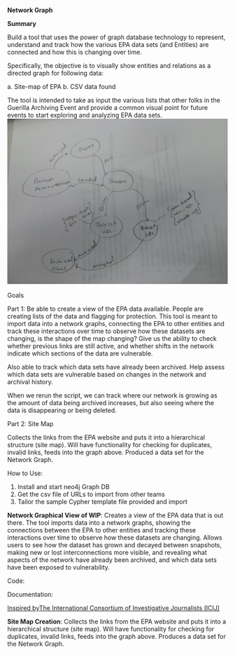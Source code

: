 []() **Network Graph**


**Summary**


Build a tool that uses the power of graph database technology to represent, understand and track how the various EPA data sets (and Entities) are connected and how this is changing over time.

Specifically, the objective is to visually show entities and relations as a directed graph for following data:

a. Site-map of EPA
b. CSV data found 

The tool is intended to take as input the various lists that other folks in the Guerilla Archiving Event and provide a common visual point for future events to start exploring and analyzing EPA data sets.
![doodle](doodle.jpg)

Goals

Part 1:
Be able to create a view of the EPA data available. People are creating lists of the data and flagging for protection. This tool is meant to import data into a network graphs, connecting the EPA to other entities and track these interactions over time to observe how these datasets are changing, is the shape of the map changing? Give us the ability to check
whether previous links are still active, and whether shifts in the network indicate which sections of the data are vulnerable.


Also able to track which data sets have already been archived. Help assess which data sets are vulnerable based on changes in the network and archival history.


When we rerun the script, we can track where our network is growing as the amount of data being archived increases, but also seeing where the data is disappearing or being deleted.


Part 2: Site Map

Collects the links from the EPA website and puts it into a hierarchical structure (site map). Will have functionality for checking for duplicates, invalid links, feeds into the graph above. Produced a data set for the Network Graph.


How to Use:

1. Install and start neo4j Graph DB
2. Get the csv file of URLs to import from other teams
3. Tailor the sample Cypher template file provided and import




**Network Graphical View of WIP**: Creates a view of the EPA data that is out there. The tool imports data into a network graphs, showing the connections between the EPA to other entities and tracking these interactions over time to observe how these datasets are changing. Allows users to see how the dataset has grown and decayed between snapshots, making new or lost interconnections more visible, and revealing what aspects of the network have already been archived, and which data sets have been exposed to vulnerability.

Code:

Documentation:

[Inspired by](https://neo4j.com/blog/analyzing-panama-papers-neo4j/)[The International Consortium of Investigative Journalists
(ICIJ)](https://neo4j.com/blog/analyzing-panama-papers-neo4j/)[](https://neo4j.com/blog/analyzing-panama-papers-neo4j/)



**Site Map Creation**: 
Collects the links from the EPA website and puts it into a hierarchical structure (site map). Will have functionality for checking for duplicates, invalid links, feeds into the graph above. Produces a data set for the Network Graph.

